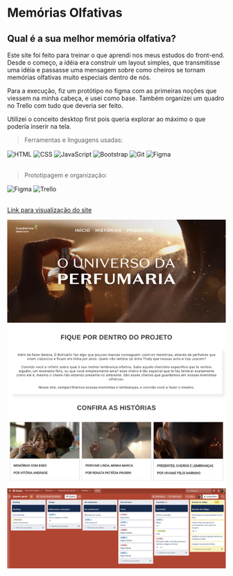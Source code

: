 # Memórias Olfativas

## Qual é a sua melhor memória olfativa?

Este site foi feito para treinar o que aprendi nos meus estudos do front-end. Desde o começo, a idéia era construir um layout simples, que transmitisse uma idéia e passasse uma mensagem sobre como cheiros se tornam memórias olfativas muito especiais dentro de nós.

Para a execução, fiz um protótipo no figma com as primeiras noções que viessem na minha cabeça, e usei como base. Também organizei um quadro no Trello com tudo que deveria ser feito. 

Utilizei o conceito desktop first pois queria explorar ao máximo o que poderia inserir na tela. 

>Ferramentas e linguagens usadas:

<div style="display: inline_block">
  <img align="center" alt="HTML" src="https://img.shields.io/badge/HTML5-E34F26?style=for-the-badge&logo=html5&logoColor=white">
  <img align="center" alt="CSS" src="https://img.shields.io/badge/CSS3-1572B6?style=for-the-badge&logo=css3&logoColor=white">
  <img align="center" alt="JavaScript" src="https://img.shields.io/badge/JavaScript-323330?style=for-the-badge&logo=javascript&logoColor=F7DF1E">
  <img align="center" alt="Bootstrap" src="https://img.shields.io/badge/Bootstrap-563D7C?style=for-the-badge&logo=bootstrap&logoColor=white">
  <img align="center" alt="Git" src="https://img.shields.io/badge/Git-E34F26?style=for-the-badge&logo=git&logoColor=white">
  <img align="center" alt="Figma" src="https://img.shields.io/badge/Figma-F24E1E?style=for-the-badge&logo=figma&logoColor=white">
</div>

<br>

>Prototipagem e organização:
<div style="display: inline_block">
  <img align="center" alt="Figma" src="https://img.shields.io/badge/Figma-F24E1E?style=for-the-badge&logo=figma&logoColor=white">
  <img align="center" alt="Trello" src="https://img.shields.io/badge/Trello-0052CC?style=for-the-badge&logo=trello&logoColor=white">
</div>

<br>

<a href="https://memorias-olfativas.netlify.app/" target="_blank">Link para visualização do site</a>
 
  <img src="./images/readme_page.png">

  <img src="./images/previewtrello.png">




